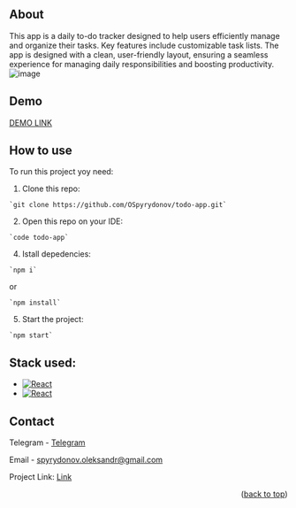 <a id="readme-top"></a>

## About
This app is a daily to-do tracker designed to help users efficiently manage and organize their tasks. Key features include customizable task lists. The app is designed with a clean, user-friendly layout, ensuring a seamless experience for managing daily responsibilities and boosting productivity.
![image](https://github.com/user-attachments/assets/8fdcbd3c-2061-4d4d-8789-9ff2c7ab1f2b)

## Demo
[DEMO LINK](https://ospyrydonov.github.io/todo-app/)

## How to use
To run this project yoy need:
  1. Clone this repo:

    `git clone https://github.com/OSpyrydonov/todo-app.git`

  2. Open this repo on your IDE:

    `code todo-app`

  4. Istall depedencies:

    `npm i`
    
or
    
    `npm install`

  5. Start the project:

    `npm start`

## Stack used:
* [![React][React.js]][React-url]
* [![React][TypeScript]][TypeScript-url]

## Contact

Telegram - [Telegram](https://t.me/Oleksandr_Spyrydonov)

Email - spyrydonov.oleksandr@gmail.com

Project Link: [Link](https://github.com/OSpyrydonov/todo-app)

<p align="right">(<a href="#readme-top">back to top</a>)</p>



[React.js]: https://img.shields.io/badge/React-20232A?style=for-the-badge&logo=react&logoColor=61DAFB
[React-url]: https://reactjs.org/
[TypeScript]: https://shields.io/badge/TypeScript-3178C6?logo=TypeScript&logoColor=FFF&style=flat-square
[TypeScript-url]: https://www.typescriptlang.org/
